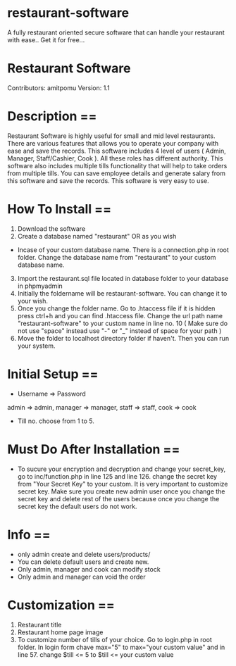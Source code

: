# restaurant-software
A fully restaurant oriented secure software that can handle your restaurant with ease.. Get it for free...

# Restaurant Software

Contributors: amitpomu
Version: 1.1


# Description ==

Restaurant Software is highly useful for small and mid level restaurants. There are various features that allows you to operate your company with ease and save the records. This software includes 4 level of users ( Admin, Manager, Staff/Cashier, Cook ). All these roles has different authority. This software also includes multiple tills functionality that will help to take orders from multiple tills. You can save employee details and generate salary from this software and save the records. This software is very easy to use.

# How To Install ==

1. Download the software
2. Create a database named "restaurant" OR as you wish
 * Incase of your custom database name. There is a connection.php in root folder. Change the database name from "restaurant" to your custom database name.
3. Import the restaurant.sql file located in database folder to your database in phpmyadmin
4. Initially the foldername will be restaurant-software. You can change it to your wish.
5. Once you change the folder name. Go to .htaccess file if it is hidden press ctrl+h and you can find .htaccess file. Change the url path name "restaurant-software" to your custom name in line no. 10 ( Make sure do not use "space" instead use "-" or "_" instead of space for your path )
6. Move the folder to localhost directory folder if haven't. Then you can run your system.

# Initial Setup ==

* Username => Password

admin 	=> admin, 
manager => manager, 
staff 	=> staff, 
cook 	=> cook

* Till no.
choose from 1 to 5. 

# Must Do After Installation ==
* To sucure your encryption and decryption and change your secret_key, go to inc/function.php in line 125 and line 126. change the secret key from "Your Secret Key" to your custom. It is very important to customize secret key. Make sure you create new admin user once you change the secret key and delete rest of the users because once you change the secret key the default users do not work.   

# Info ==
* only admin create and delete users/products/
* You can delete default users and create new.
* Only admin, manager and cook can modify stock
* Only admin and manager can void the order

# Customization ==

1. Restaurant title
2. Restaurant home page image
3. To customize number of tills of your choice. Go to login.php in root folder. In login form chave max="5" to max="your custom value" and in line 57. change $till <= 5 to $till <= your custom value
